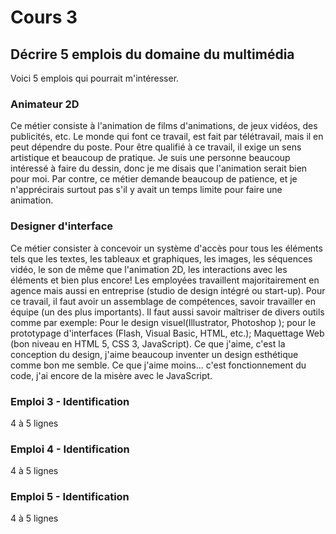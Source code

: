 # Cours 3
## Décrire 5 emplois du domaine du multimédia
Voici 5 emplois qui pourrait m'intéresser.

### Animateur 2D
Ce métier consiste à l'animation de films d'animations, de jeux vidéos, des publicités, etc. 
Le monde qui font ce travail, est fait par télétravail, mais il en peut dépendre du poste.
Pour être qualifié à ce travail, il exige un sens artistique et beaucoup de pratique. 
Je suis une personne beaucoup intéressé à faire du dessin, donc je me disais que l'animation serait bien pour moi.
Par contre, ce métier demande beaucoup de patience, et je n'apprécirais surtout pas s'il y avait un temps limite pour faire une animation.

### Designer d'interface
Ce métier consister à concevoir un système d'accès pour tous les éléments tels que les textes, les tableaux et graphiques, les images, les séquences vidéo, le son de même que l'animation 2D, les interactions avec les éléments et bien plus encore!
Les employées travaillent majoritairement en agence mais aussi en entreprise (studio de design intégré ou start-up).
Pour ce travail, il faut avoir un assemblage de compétences, savoir travailler en équipe (un des plus importants). Il faut aussi savoir maîtriser de divers outils comme par exemple: Pour le design visuel(Illustrator, Photoshop ); pour le prototypage d'interfaces (Flash, Visual Basic, HTML, etc.); Maquettage Web (bon niveau en HTML 5, CSS 3, JavaScript).
Ce que j'aime, c'est la conception du design, j'aime beaucoup inventer un design esthétique comme bon me semble. 
Ce que j'aime moins... c'est fonctionnement du code, j'ai encore de la misère avec le JavaScript.

### Emploi 3 - Identification
4 à 5 lignes 

### Emploi 4 - Identification
4 à 5 lignes

### Emploi 5 - Identification
4 à 5 lignes

